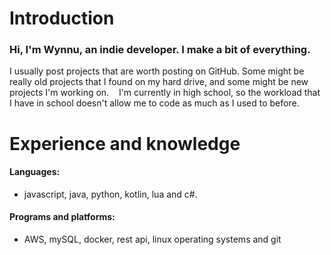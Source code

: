 # Introduction
### Hi, I'm Wynnu, an indie developer. I make a bit of everything.
I usually post projects that are worth posting on GitHub. Some might be really old projects that I found on my hard drive, and some might be new projects I'm working on.   
I'm currently in high school, so the workload that I have in school doesn't allow me to code as much as I used to before.
# Experience and knowledge
#### Languages:
- javascript, java, python, kotlin, lua and c#.
#### Programs and platforms:
- AWS, mySQL, docker, rest api, linux operating systems and git
